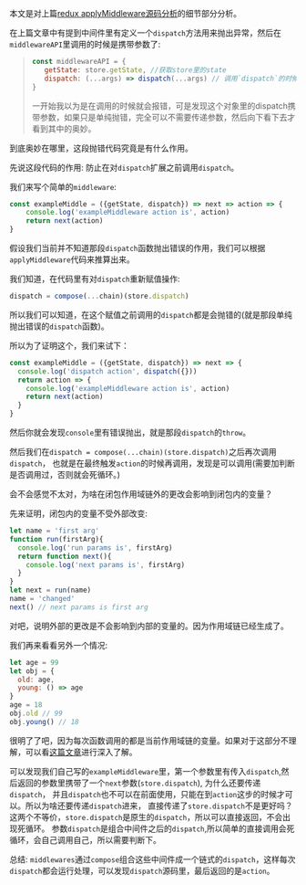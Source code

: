本文是对上篇[redux applyMiddleware源码分析](https://github.com/xiaohesong/TIL/blob/master/front-end/react/redux/applyMiddleware.md)的细节部分分析。

在上篇文章中有提到中间件里有定义一个`dispatch`方法用来抛出异常，然后在`middlewareAPI`里调用的时候是携带参数了:
> ```js
>const middlewareAPI = {
>    getState: store.getState, //获取store里的state
>    dispatch: (...args) => dispatch(...args) // 调用`dispatch`的时候会抛错，如果在组合中间件之前调用，下面会说
>}
>```
> 一开始我以为是在调用的时候就会报错，可是发现这个对象里的dispatch携带参数，如果只是单纯抛错，完全可以不需要传递参数，然后向下看下去才看到其中的奥妙。

到底奥妙在哪里，这段抛错代码究竟是有什么作用。

先说这段代码的作用: 防止在对`dispatch`扩展之前调用`dispatch`。

我们来写个简单的`middleware`:
```js
const exampleMiddle = ({getState, dispatch}) => next => action => {
    console.log('exampleMiddleware action is', action)
    return next(action) 
}
```

假设我们当前并不知道那段`dispatch`函数抛出错误的作用，我们可以根据`applyMiddleware`代码来推算出来。

我们知道，在代码里有对`dispatch`重新赋值操作:

```js
dispatch = compose(...chain)(store.dispatch)
```

所以我们可以知道，在这个赋值之前调用的`dispatch`都是会抛错的(就是那段单纯抛出错误的`dispatch`函数)。

所以为了证明这个，我们来试下：
```js
const exampleMiddle = ({getState, dispatch}) => next => {
  console.log('dispatch action', dispatch({}))
  return action => {
    console.log('exampleMiddleware action is', action)
    return next(action)
  }
}
```
然后你就会发现`console`里有错误抛出，就是那段`dispatch`的`throw`。

然后我们在`dispatch = compose(...chain)(store.dispatch)`之后再次调用`dispatch`，
也就是在最终触发`action`的时候再调用，发现是可以调用(需要加判断是否调用过，否则就会死循环。)

会不会感觉不太对，为啥在闭包作用域链外的更改会影响到闭包内的变量？

 先来证明，闭包内的变量不受外部改变:
```js
let name = 'first arg'
function run(firstArg){
  console.log('run params is', firstArg)
  return function next(){
    console.log('next params is', firstArg)
  } 
}
let next = run(name)
name = 'changed'
next() // next params is first arg
```
对吧，说明外部的更改是不会影响到内部的变量的。因为作用域链已经生成了。

我们再来看看另外一个情况:
```js
let age = 99
let obj = {
  old: age,
  young: () => age
}
age = 18
obj.old // 99
obj.young() // 18
```
很明了了吧，因为每次函数调用的都是当前作用域链的变量。如果对于这部分不理解，可以看[这篇文章](https://github.com/xiaohesong/til/blob/master/front-end/javascript/%E6%89%A7%E8%A1%8C%E4%B8%8A%E4%B8%8B%E6%96%87.md)进行深入了解。

可以发现我们自己写的`exampleMiddleware`里，第一个参数里有传入`dispatch`,然后返回的参数里携带了一个`next`参数(`store.dispatch`), 
为什么还要传递`dispatch`， 并且`dispatch`也不可以在前面使用，只能在到`action`这步的时候才可以。所以为啥还要传递`dispatch`进来，
直接传递了`store.dispatch`不是更好吗？ 这两个不等价，`store.dispatch`是原生的`dispatch`，所以可以直接返回，不会出现死循环。
参数`dispatch`是组合中间件之后的`dispatch`,所以简单的直接调用会死循环，会自己调用自己，所以需要判断下。

总结: `middlewares`通过`compose`组合这些中间件成一个链式的`dispatch`，这样每次`dispatch`都会运行处理，可以发现`dispatch`源码里，最后返回的是`action`。

